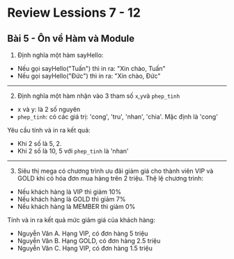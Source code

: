 # Review Lessions 7 - 12

## Bài 5 - Ôn về Hàm và Module

1. Định nghĩa một hàm sayHello:

- Nếu gọi sayHello("Tuấn") thì in ra: "Xin chào, Tuấn"
- Nếu gọi sayHello("Đức") thì in ra: "Xin chào, Đức"

---

2. Định nghĩa một hàm nhận vào 3 tham số `x`,`y`và `phep_tinh`

- x và y: là 2 số nguyên
- `phep_tinh`: có các giá trị: 'cong', 'tru', 'nhan', 'chia'. Mặc định là 'cong'

Yêu cầu tính và in ra kết quả:

- Khi 2 số là 5, 2.
- Khi 2 số là 10, 5 với `phep_tinh` là 'nhan'

---

3. Siêu thị mega có chương trình ưu đãi giảm giá cho thành viên VIP và GOLD khi có hóa đơn mua hàng trên 2 triệu. Thệ lệ chương trình:

- Nếu khách hàng là VIP thì giảm 10%
- Nếu khách hàng là GOLD thì giảm 7%
- Nếu khách hàng là MEMBER thì giảm 0%

Tính và in ra kết quả mức giảm giá của khách hàng:

- Nguyễn Văn A. Hạng VIP, có đơn hàng 5 triệu
- Nguyễn Văn B. Hạng GOLD, có đơn hàng 2.5 triệu
- Nguyễn Văn C. Hạng VIP, có đơn hàng 1.5 triệu
